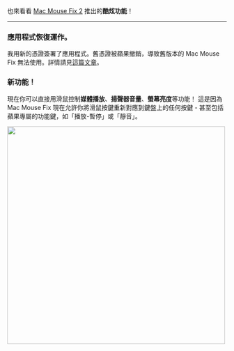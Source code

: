 也來看看 [Mac Mouse Fix 2](https://github.com/noah-nuebling/mac-mouse-fix/releases/tag/2.0.0) 推出的**酷炫功能**！

---

### 應用程式恢復運作。

我用新的憑證簽署了應用程式。舊憑證被蘋果撤銷，導致舊版本的 Mac Mouse Fix 無法使用。詳情請見[這篇文章](https://github.com/noah-nuebling/mac-mouse-fix/discussions/114)。

### 新功能！

現在你可以直接用滑鼠控制**媒體播放**、**揚聲器音量**、**螢幕亮度**等功能！
這是因為 Mac Mouse Fix 現在允許你將滑鼠按鍵重新對應到鍵盤上的任何按鍵 - 甚至包括蘋果專屬的功能鍵，如「播放-暫停」或「靜音」。

<img width="500px" src="https://user-images.githubusercontent.com/40808343/148666688-f2da6897-a6d2-47cb-86df-59afb3ab8682.gif">